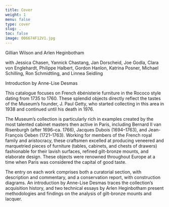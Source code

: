```yaml
---
title: Cover
weight: 1
menu: false
type: cover
slug: .
toc: false
image: 006674F12V1.jpg
---
```


<div class="cover-authors">

Gillian Wilson and Arlen Heginbotham

with Jessica Chasen, Yannick Chastang, Jan Dorscheid, Joe Godla, Clara von Englehardt, Philippe Halbert, Gordon Hanlon, Katrina Posner, Michael Schilling, Ron Schmidtling, and Linnea Seidling

Introduction by Anne-Lise Desmas

</div>

This catalogue focuses on French ébénisterie furniture in the Rococo style dating from 1735 to 1760. These splendid objects directly reflect the tastes of the Museum’s founder, J. Paul Getty, who started collecting in this area in 1938 and continued until his death in 1976.

The Museum’s collection is particularly rich in examples created by the most talented cabinet masters then active in Paris, including Bernard II van Risenburgh (after 1696–ca. 1766), Jacques Dubois (1694–1763), and Jean-François Oeben (1721–1763). Working for members of the French royal family and aristocracy, these craftsmen excelled at producing veneered and marquetried pieces of furniture (tables, cabinets, and chests of drawers) fashionable for their lavish surfaces, refined gilt-bronze mounts, and elaborate design. These objects were renowned throughout Europe at a time when Paris was considered the capital of good taste.

The entry on each work comprises both a curatorial section, with description and commentary, and a conservation report, with construction diagrams. An introduction by Anne-Lise Desmas traces the collection’s acquisition history, and two technical essays by Arlen Heginbotham present methodologies and findings on the analysis of gilt-bronze mounts and lacquer.
